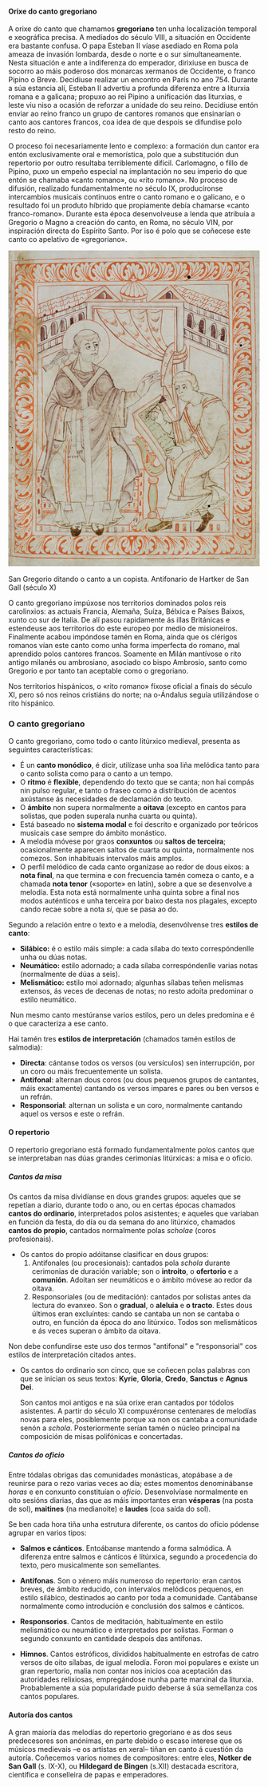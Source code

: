 #### Orixe do canto gregoriano

A orixe do canto que chamamos **gregoriano** ten unha localización temporal e xeográfica precisa. A mediados do século VIII, a situación en Occidente era bastante confusa. O papa Esteban II víase asediado en Roma pola ameaza de invasión lombarda, desde o norte e o sur simultaneamente. Nesta situación e ante a indiferenza do emperador, dirixiuse en busca de socorro ao máis poderoso dos monarcas xermanos de Occidente, o franco Pipino o Breve. Decidiuse realizar un encontro en París no ano 754. Durante a súa estancia alí, Esteban II advertiu a profunda diferenza entre a liturxia romana e a galicana; propuxo ao rei Pipino a unificación das liturxias, e leste viu niso a ocasión de reforzar a unidade do seu reino. Decidiuse entón enviar ao reino franco un grupo de cantores romanos que ensinarían o canto aos cantores francos, coa idea de que despois se difundise polo resto do reino.

O proceso foi necesariamente lento e complexo: a formación dun cantor era entón exclusivamente oral e memorística, polo que a substitución dun repertorio por outro resultaba terriblemente difícil. Carlomagno, o fillo de Pipino, puxo un empeño especial na implantación no seu imperio do que entón se chamaba «canto romano», ou «rito romano». No proceso de difusión, realizado fundamentalmente no século IX, producíronse intercambios musicais continuos entre o canto romano e o galicano, e o resultado foi un produto híbrido que propiamente debía chamarse «canto franco-romano». Durante esta época desenvolveuse a lenda que atribuía a Gregorio o Magno a creación do canto, en Roma, no século VIN, por inspiración directa do Espírito Santo. Por iso é polo que se coñecese este canto co apelativo de «gregoriano».

![San Gregorio dictando o canto a un copista.](../figures/ud-03/hartker.png)

San Gregorio ditando o canto a un copista.
Antifonario de Hartker de San Gall (século X)

O canto gregoriano impúxose nos territorios dominados polos reis carolinxios: as actuais Francia, Alemaña, Suíza, Bélxica e Países Baixos, xunto co sur de Italia. De alí pasou rapidamente ás illas Británicas e estendeuse aos territorios do este europeo por medio de misioneiros. Finalmente acabou impóndose tamén en Roma, aínda que os clérigos romanos vían este canto como unha forma imperfecta do romano, mal aprendido polos cantores francos. Soamente en Milán mantívose o rito antigo milanés ou ambrosiano, asociado co bispo Ambrosio, santo como Gregorio e por tanto tan aceptable como o gregoriano.

Nos territorios hispánicos, o «rito romano» fíxose oficial a finais do século XI, pero só nos reinos cristiáns do norte; na o-Ándalus seguía utilizándose o rito hispánico.

### O canto gregoriano

O canto gregoriano, como todo o canto litúrxico medieval, presenta as seguintes características:

- É un **canto monódico**, é dicir, utilízase unha soa liña melódica tanto para o canto solista como para o canto a un tempo.
- O **ritmo** é **flexible**, dependendo do texto que se canta; non hai compás nin pulso regular, e tanto o fraseo como a distribución de acentos axústanse ás necesidades de declamación do texto.
- O **ámbito** non supera normalmente a **oitava** (excepto en cantos para solistas, que poden superala nunha cuarta ou quinta).
- Está baseado no **sistema modal** e foi descrito e organizado por teóricos musicais case sempre do ámbito monástico.
- A melodía móvese por graos **conxuntos** ou **saltos de terceira**; ocasionalmente aparecen saltos de cuarta ou quinta, normalmente nos comezos. Son inhabituais intervalos máis amplos.
- O perfil melódico de cada canto organízase ao redor de dous eixos: a **nota final**, na que termina e con frecuencia tamén comeza o canto, e a chamada **nota tenor** («soporte» en latín), sobre a que se desenvolve a melodía. Esta nota está normalmente unha quinta sobre a final nos modos auténticos e unha terceira por baixo desta nos plagales, excepto cando recae sobre a nota *si*, que se pasa ao do.

Segundo a relación entre o texto e a melodía, desenvólvense tres **estilos de canto**:

- **Silábico:** é o estilo máis simple: a cada sílaba do texto correspóndenlle unha ou dúas notas.
- **Neumático:** estilo adornado; a cada sílaba correspóndenlle varias notas (normalmente de dúas a seis).
- **Melismático:** estilo moi adornado; algunhas sílabas teñen melismas extensos, ás veces de decenas de notas; no resto adoita predominar o estilo neumático.

​	Nun mesmo canto mestúranse varios estilos, pero un deles predomina e é o que caracteriza a ese canto.

Hai tamén tres **estilos de interpretación** (chamados tamén estilos de salmodia):

- **Directa**: cántanse todos os versos (ou versículos) sen interrupción, por un coro ou máis frecuentemente un solista.
- **Antifonal**: alternan dous coros (ou dous pequenos grupos de cantantes, máis exactamente) cantando os versos impares e pares ou ben versos e un refrán.
- **Responsorial**: alternan un solista e un coro, normalmente cantando aquel os versos e este o refrán.

#### O repertorio

O repertorio gregoriano está formado fundamentalmente polos cantos que se interpretaban nas dúas grandes cerimonias litúrxicas: a misa e o oficio. 

##### Cantos da misa

Os cantos da misa dividíanse en dous grandes grupos: aqueles que se repetían a diario, durante todo o ano, ou en certas épocas chamados **cantos do ordinario**, interpretados polos asistentes; e aqueles que variaban en función da festa, do día ou da semana do ano litúrxico, chamados **cantos do propio**, cantados normalmente polas *scholae* (coros profesionais).

- Os cantos do propio adóitanse clasificar en dous grupos:
  1. Antifonales (ou procesionais): cantados pola *schola* durante cerimonias de duración variable; son o **introito**, o **ofertorio** e a **comunión**. Adoitan ser neumáticos e o ámbito móvese ao redor da oitava.
  2. Responsoriales (ou de meditación): cantados por solistas antes da lectura do evanxeo. Son o **gradual**, o **aleluia** e **o tracto**. Estes dous últimos eran excluíntes: cando se cantaba un non se cantaba o outro, en función da época do ano litúrxico. Todos son melismáticos e ás veces superan o ámbito da oitava.

Non debe confundirse este uso dos termos "antifonal" e "responsorial" cos estilos de interpretación citados antes.

- Os cantos do ordinario son cinco, que se coñecen polas palabras con que se inician os seus textos: **Kyrie**, **Gloria**, **Credo**, **Sanctus** e **Agnus Dei**. 

  Son cantos moi antigos e na súa orixe eran cantados por tódolos asistentes. A partir do século XI compuxéronse centenares de melodías novas para eles, posiblemente porque xa non os cantaba a comunidade senón a *schola*. Posteriormente serían tamén o núcleo principal na composición de misas polifónicas e concertadas.

##### Cantos do oficio

Entre tódalas obrigas das comunidades monásticas, atopábase a de reunirse para o rezo varias veces ao día; estes momentos denominábanse *horas* e en conxunto constituían o *oficio*. Desenvolvíase normalmente en oito sesións diarias, das que as máis importantes eran **vésperas** (na posta de sol), **maitines** (na medianoite) e **laudes** (coa saída do sol).

Se ben cada hora tiña unha estrutura diferente, os cantos do oficio pódense agrupar en varios tipos:

- **Salmos e cánticos**. Entoábanse mantendo a forma salmódica. A diferenza entre salmos e cánticos é litúrxica, segundo a procedencia do texto, pero musicalmente son semellantes.

- **Antífonas**. Son o xénero máis numeroso do repertorio: eran cantos breves, de ámbito reducido, con intervalos melódicos pequenos, en estilo silábico, destinados ao canto por toda a comunidade. Cantábanse normalmente como introdución e conclusión dos salmos e cánticos.

- **Responsorios**. Cantos de meditación, habitualmente en estilo melismático ou neumático e interpretados por solistas. Forman o segundo conxunto en cantidade despois das antífonas.

- **Himnos**. Cantos estróficos, divididos habitualmente en estrofas de catro versos de oito sílabas, de igual melodía. Foron moi populares e existe un gran repertorio, malia non contar nos inicios coa aceptación das autoridades relixiosas, empregándose nunha parte marxinal da liturxia. Probablemente a súa popularidade puido deberse á súa semellanza cos cantos populares.



#### Autoría dos cantos

A gran maioría das melodías do repertorio gregoriano e as dos seus predecesores son anónimas, en parte debido o escaso interese que os músicos medievais –e os artistas en xeral–  tiñan en canto á cuestión da autoría. Coñecemos varios nomes de compositores: entre eles, **Notker de San Gall** (s. IX-X), ou **Hildegard de Bingen** (s.XII) destacada escritora, científica e conselleira de papas e emperadores.
